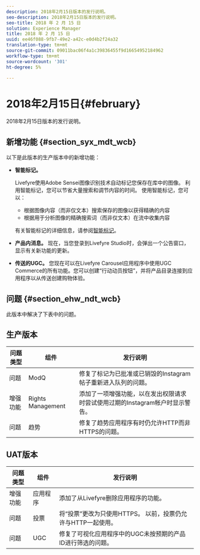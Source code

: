 ```yaml
---
description: 2018年2月15日版本的发行说明。
seo-description: 2018年2月15日版本的发行说明。
seo-title: 2018 年 2 月 15 日
solution: Experience Manager
title: 2018 年 2 月 15 日
uuid: ee46f088-9fb7-49e2-a42c-e0d4b2f24a32
translation-type: tm+mt
source-git-commit: 09011bac06f4a1c39836455f9d16654952184962
workflow-type: tm+mt
source-wordcount: '301'
ht-degree: 5%

---
```



# 2018年2月15日{#february}

2018年2月15日版本的发行说明。

## 新增功能 {#section_syx_mdt_wcb}

以下是此版本的生产版本中的新增功能：

* **智能标记。**

   Livefyre使用Adobe Sensei图像识别技术自动标记您保存在库中的图像。
利用智能标记，您可以节省大量搜索和调节内容的时间。 使用智能标记，您可以：

   * 根据图像内容（而非仅文本）搜索保存的图像以获得精确的内容
   * 根据用于分析图像的精确搜索词（而非仅文本）在流中收集内容

   有关智能标记的详细信息，请参阅[智能标记](/help/using/c-features-livefyre/c-smart-tags/c-smart-tags.md#c_smart_tags)。

* **产品内消息。** 现在，当您登录到Livefyre Studio时，会弹出一个公告窗口，显示有关新功能的更新。
* **传送的UGC。** 您现在可以在Livefyre Carousel应用程序中使用UGC Commerce的所有功能。您可以创建“行动动员按钮”，并将产品目录连接到应用程序以从传送创建购物体验。

## 问题 {#section_ehw_ndt_wcb}

此版本中解决了下表中的问题。

## 生产版本

| **问题类型** | **组件** | **发行说明** |
|---|---|---|
| 问题 | ModQ | 修复了标记为已批准或已销毁的Instagram帖子重新进入队列的问题。 |
| 增强功能 | Rights Management | 添加了一项增强功能，以在发出权限请求时尝试使用过期的Instagram帐户时显示警告。 |
| 问题 | 趋势 | 修复了趋势应用程序有时仍允许HTTP而非HTTPS的问题。 |

## UAT版本

| **问题类型** | **组件** | **发行说明** |
|---|---|---|
| 增强功能 | 应用程序 | 添加了从Livefyre删除应用程序的功能。 |
| 问题 | 投票 | 将“投票”更改为只使用HTTPS。 以前，投票仍允许与HTTP一起使用。 |
| 问题 | UGC | 修复了可视化应用程序中的UGC未按预期的产品ID进行筛选的问题。 |

